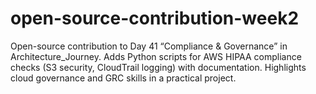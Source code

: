 # open-source-contribution-week2
Open-source contribution to Day 41 “Compliance &amp; Governance” in Architecture_Journey. Adds Python scripts for AWS HIPAA compliance checks (S3 security, CloudTrail logging) with documentation. Highlights cloud governance and GRC skills in a practical project.
